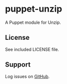 puppet-unzip
============

A Puppet module for Unzip.

License
-------

See included LICENSE file.

Support
-------

Log issues on [GitHub](https://github.com/rfletcher/puppet-unzip).
